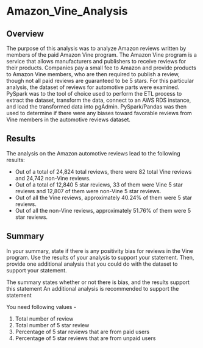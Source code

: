 # Amazon_Vine_Analysis

## Overview
The purpose of this analysis was to analyze Amazon reviews written by members of the paid Amazon Vine program. The Amazon Vine program is a service that allows manufacturers and publishers to receive reviews for their products. Companies pay a small fee to Amazon and provide products to Amazon Vine members, who are then required to publish a review, though not all paid reviews are guaranteed to be 5 stars. For this particular analysis, the dataset of reviews for automotive parts were examined. PySpark was to the tool of choice used to perform the ETL process to extract the dataset, transform the data, connect to an AWS RDS instance, and load the transformed data into pgAdmin. PySpark/Pandas was then used to determine if there were any biases toward favorable reviews from Vine members in the automotive reviews dataset.

## Results
The analysis on the Amazon automotive reviews lead to the following results:
- Out of a total of 24,824 total reviews, there were 82 total Vine reviews and 24,742 non-Vine reviews.
- Out of a total of 12,840 5 star reviews, 33 of them were Vine 5 star reviews and 12,807 of them were non-Vine 5 star reviews.
- Out of all the Vine reviews, approximately 40.24% of them were 5 star reviews.
- Out of all the non-Vine reviews, approximately 51.76% of them were 5 star reviews. 

## Summary
In your summary, state if there is any positivity bias for reviews in the Vine program. Use the results of your analysis to support your statement. Then, provide one additional analysis that you could do with the dataset to support your statement.

The summary states whether or not there is bias, and the results support this statement
An additional analysis is recommended to support the statement

You need following values - 
1. Total number of review 
2. Total number of 5 star review 
3. Percentage of 5 star reviews that are from paid users 
4. Percentage of 5 star reviews that are from unpaid users
